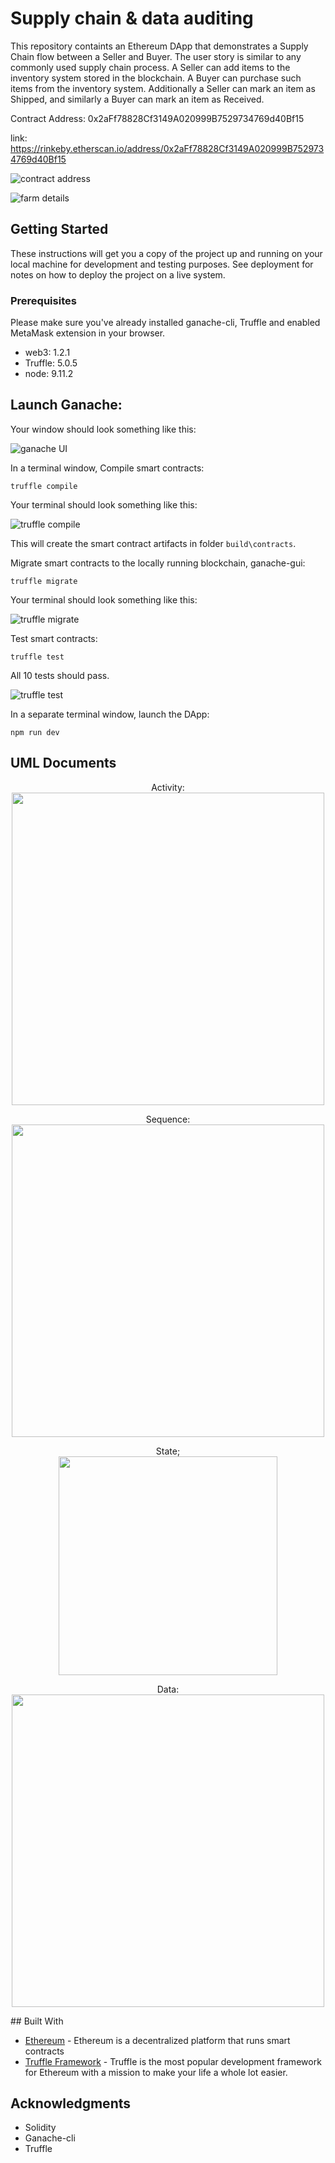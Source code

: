 # Supply chain & data auditing

This repository containts an Ethereum DApp that demonstrates a Supply Chain flow between a Seller and Buyer. The user story is similar to any commonly used supply chain process. A Seller can add items to the inventory system stored in the blockchain. A Buyer can purchase such items from the inventory system. Additionally a Seller can mark an item as Shipped, and similarly a Buyer can mark an item as Received.

Contract Address: 0x2aFf78828Cf3149A020999B7529734769d40Bf15

link: https://rinkeby.etherscan.io/address/0x2aFf78828Cf3149A020999B7529734769d40Bf15


![contract address](images/etherscan.png)

![farm details](images/farm.png)

## Getting Started

These instructions will get you a copy of the project up and running on your local machine for development and testing purposes. See deployment for notes on how to deploy the project on a live system.

### Prerequisites

Please make sure you've already installed ganache-cli, Truffle and enabled MetaMask extension in your browser.

* web3: 1.2.1
* Truffle: 5.0.5
* node: 9.11.2


## Launch Ganache:

Your window should look something like this:

![ganache UI](images/ganache-cli.png)

In a terminal window, Compile smart contracts:

```
truffle compile
```

Your terminal should look something like this:

![truffle compile](images/truffle_compile.png)

This will create the smart contract artifacts in folder ```build\contracts```.

Migrate smart contracts to the locally running blockchain, ganache-gui:

```
truffle migrate
```

Your terminal should look something like this:

![truffle migrate](images/truffle_migrate.png)

Test smart contracts:

```
truffle test
```

All 10 tests should pass.

![truffle test](images/truffle_test.png)

In a separate terminal window, launch the DApp:

```
npm run dev
```

## UML Documents

<p align="center">
Activity:
<br>
<img src="UML/activity.png" width=500 >
</p>
<p align="center">
Sequence:
<br>
<img src="UML/sequence.png" width=500 >
</p>
<p align="center">
State;
<br>
<img src="UML/state.png" height= 350>
</p>
<p align="center">
Data:
<br>
<img src="UML/data-model.png" width=500 >
</p>
## Built With

* [Ethereum](https://www.ethereum.org/) - Ethereum is a decentralized platform that runs smart contracts
* [Truffle Framework](http://truffleframework.com/) - Truffle is the most popular development framework for Ethereum with a mission to make your life a whole lot easier.


## Acknowledgments

* Solidity
* Ganache-cli
* Truffle

